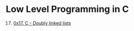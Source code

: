 # Low Level Programming in C

17. [0x17. C - Doubly linked lists](./0x17-doubly_linked_lists/ 'Double Linked Lists')
